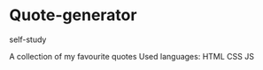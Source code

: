 # Quote-generator
self-study

A collection of my favourite quotes
Used languages:
  HTML
  CSS
  JS
